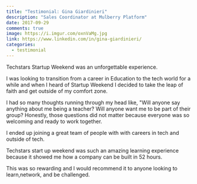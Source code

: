 ```yaml
---
title: "Testimonial: Gina Giardinieri"
description: "Sales Coordinator at Mulberry Platform"
date: 2017-09-29
comments: true
image: https://i.imgur.com/oxnVaMg.jpg
link: https://www.linkedin.com/in/gina-giardinieri/
categories:
  - testimonial
---
```


Techstars Startup Weekend was an unforgettable experience.

I was looking to transition from a career in Education to the tech world for a while and when I heard of Startup Weekend I decided to take the leap of faith and get outside of my comfort zone.

I had so many thoughts running through my head like, "Will anyone say anything about me being a teacher? Will anyone want me to be part of their group? Honestly, those questions did not matter because everyone was so welcoming and ready to work together.

I ended up joining a great team of people with with careers in tech and outside of tech.

Techstars start up weekend was such an amazing learning experience because it showed me how a company can be built in 52 hours.

This was so rewarding and I would recommend it to anyone looking to learn,network, and be challenged.
